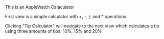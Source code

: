 This is an AppleWatch Calaculator

First view is a simple calculator with +, -, /, and * operations

Clicking "Tip Calculator" will navigate to the next view which calculates a tip using three amounts of tips: 10%, 15% and 20%
